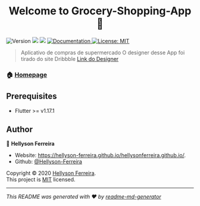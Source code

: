 <h1 align="center">Welcome to Grocery-Shopping-App 🖖</h1>
<p>
  <img alt="Version" src="https://img.shields.io/badge/version-0.0.1-blue.svg?cacheSeconds=2592000" />
  <img src="https://img.shields.io/badge/flutter-%3E%3D1.17.1-blue.svg" />
  <img src="https://img.shields.io/badge/dart-%3E%3D2.8.0-blue.svg" />
  <a href="https://github.com/Hellyson-Ferreira/Grocery-Shopping-App/#readme" target="_blank">
    <img alt="Documentation" src="https://img.shields.io/badge/documentation-yes-brightgreen.svg" />
  </a>
  <a href="https://github.com/Hellyson-Ferreira/Grocery-Shopping-App/blob/master/LICENSE" target="_blank">
    <img alt="License: MIT" src="https://img.shields.io/github/license/Hellyson-Ferreira/Grocery-Shopping-App" />
  </a>
</p>

>  Aplicativo de compras de supermercado
>  O designer desse App foi tirado do site Dribbble [Link do Designer](https://dribbble.com/shots/10848940-Grocery-Shopping-App) 

### 🏠 [Homepage](https://github.com/Hellyson-Ferreira/Grocery-Shopping-App)

## Prerequisites

- Flutter >= v1.17.1

## Author

👤 **Hellyson Ferreira**

* Website: https://hellyson-ferreira.github.io/hellysonferreira.github.io/.
* Github: [@Hellyson-Ferreira](https://github.com/Hellyson-Ferreira)



Copyright © 2020 [Hellyson Ferreira](https://github.com/Hellyson-Ferreira).<br />
This project is [MIT](https://github.com/kefranabg/readme-md-generator/blob/master/LICENSE) licensed.

***
_This README was generated with ❤️ by [readme-md-generator](https://github.com/kefranabg/readme-md-generator)_

